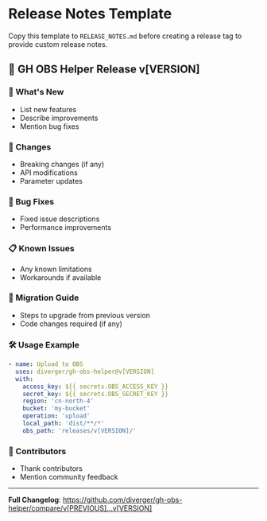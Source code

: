 # Release Notes Template

Copy this template to `RELEASE_NOTES.md` before creating a release tag to provide custom release notes.

## 🚀 GH OBS Helper Release v[VERSION]

### 🎯 What's New
- List new features
- Describe improvements
- Mention bug fixes

### 🔧 Changes
- Breaking changes (if any)
- API modifications
- Parameter updates

### 🐛 Bug Fixes
- Fixed issue descriptions
- Performance improvements

### 📋 Known Issues
- Any known limitations
- Workarounds if available

### 🔗 Migration Guide
- Steps to upgrade from previous version
- Code changes required (if any)

### 🛠️ Usage Example
```yaml
- name: Upload to OBS
  uses: diverger/gh-obs-helper@v[VERSION]
  with:
    access_key: ${{ secrets.OBS_ACCESS_KEY }}
    secret_key: ${{ secrets.OBS_SECRET_KEY }}
    region: 'cn-north-4'
    bucket: 'my-bucket'
    operation: 'upload'
    local_path: 'dist/**/*'
    obs_path: 'releases/v[VERSION]/'
```

### 🙏 Contributors
- Thank contributors
- Mention community feedback

---
**Full Changelog**: https://github.com/diverger/gh-obs-helper/compare/v[PREVIOUS]...v[VERSION]
